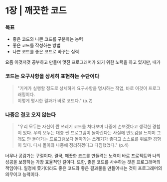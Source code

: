 # 1장 | 깨끗한 코드

### 목표

* 좋은 코드와 나쁜 코드를 구분하는 능력
* 좋은 코드를 작성하는 방법
* 나쁜 코드를 좋은 코드로 바꾸는 실력

요즘 이것저것 공부하고 만들며 멋진 프로그래머가 되기 위한 노력을 하고 있지만, 내가

### 코드는 요구사항을 상세히 표현하는 수단이다

> "기계가 실행할 정도로 상세하게 요구사항을 명시하는 작업, 바로 이것이 프로그래밍이다.<br>
> 이렇게 명시한 결과가 바로 코드다." (p.2)

### 나중은 결코 오지 않는다

> "우리 모두는 자신이 짠 쓰레기 코드를 쳐다보며 나중에 손보겠다고 생각한 경험이 있다. 우리 모두는 대충 짠 프로그램이 돌아간다는 사실에 안도감을 느끼며 그래도 안 돌아가는 프로그램보다 돌아가는 쓰레기가 좋다고 스스로를 위로한 경험이 있다. 다시 돌아와 나중에 정리하겠다고 다짐했었다." (p.4)

너무나 공감가는 구절이다. 결국, 깨끗한 코드를 만들려는 노력이 바로 프로젝트와 나의 성공을 보장하는 가장 효율적인 길이다. 또한, 좋은 코드를 사수하는 것은 프로그래머의 책임이다. 일정에 쫓기더라도 좋은 코드와 좋은 결과물을 만들어내는 것이 프로그래머의 의무이고 능력이다.
